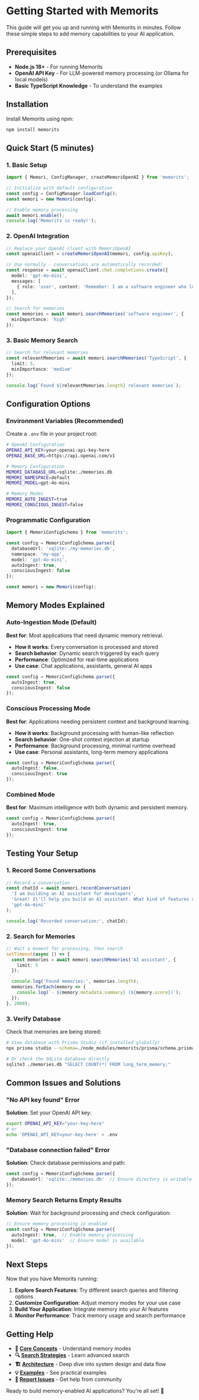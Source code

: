 # Getting Started with Memorits

This guide will get you up and running with Memorits in minutes. Follow these simple steps to add memory capabilities to your AI application.

## Prerequisites

- **Node.js 18+** - For running Memorits
- **OpenAI API Key** - For LLM-powered memory processing (or Ollama for local models)
- **Basic TypeScript Knowledge** - To understand the examples

## Installation

Install Memorits using npm:

```bash
npm install memorits
```

## Quick Start (5 minutes)

### 1. Basic Setup

```typescript
import { Memori, ConfigManager, createMemoriOpenAI } from 'memorits';

// Initialize with default configuration
const config = ConfigManager.loadConfig();
const memori = new Memori(config);

// Enable memory processing
await memori.enable();
console.log('Memorits is ready!');
```

### 2. OpenAI Integration

```typescript
// Replace your OpenAI client with MemoriOpenAI
const openaiClient = createMemoriOpenAI(memori, config.apiKey);

// Use normally - conversations are automatically recorded!
const response = await openaiClient.chat.completions.create({
  model: 'gpt-4o-mini',
  messages: [
    { role: 'user', content: 'Remember: I am a software engineer who loves TypeScript.' }
  ],
});

// Search for memories
const memories = await memori.searchMemories('software engineer', {
  minImportance: 'high'
});
```

### 3. Basic Memory Search

```typescript
// Search for relevant memories
const relevantMemories = await memori.searchMemories('TypeScript', {
  limit: 5,
  minImportance: 'medium'
});

console.log(`Found ${relevantMemories.length} relevant memories`);
```

## Configuration Options

### Environment Variables (Recommended)

Create a `.env` file in your project root:

```bash
# OpenAI Configuration
OPENAI_API_KEY=your-openai-api-key-here
OPENAI_BASE_URL=https://api.openai.com/v1

# Memory Configuration
MEMORI_DATABASE_URL=sqlite:./memories.db
MEMORI_NAMESPACE=default
MEMORI_MODEL=gpt-4o-mini

# Memory Modes
MEMORI_AUTO_INGEST=true
MEMORI_CONSCIOUS_INGEST=false
```

### Programmatic Configuration

```typescript
import { MemoriConfigSchema } from 'memorits';

const config = MemoriConfigSchema.parse({
  databaseUrl: 'sqlite:./my-memories.db',
  namespace: 'my-app',
  model: 'gpt-4o-mini',
  autoIngest: true,
  consciousIngest: false
});

const memori = new Memori(config);
```

## Memory Modes Explained

### Auto-Ingestion Mode (Default)

**Best for**: Most applications that need dynamic memory retrieval.

- **How it works**: Every conversation is processed and stored
- **Search behavior**: Dynamic search triggered by each query
- **Performance**: Optimized for real-time applications
- **Use case**: Chat applications, assistants, general AI apps

```typescript
const config = MemoriConfigSchema.parse({
  autoIngest: true,
  consciousIngest: false
});
```

### Conscious Processing Mode

**Best for**: Applications needing persistent context and background learning.

- **How it works**: Background processing with human-like reflection
- **Search behavior**: One-shot context injection at startup
- **Performance**: Background processing, minimal runtime overhead
- **Use case**: Personal assistants, long-term memory applications

```typescript
const config = MemoriConfigSchema.parse({
  autoIngest: false,
  consciousIngest: true
});
```

### Combined Mode

**Best for**: Maximum intelligence with both dynamic and persistent memory.

```typescript
const config = MemoriConfigSchema.parse({
  autoIngest: true,
  consciousIngest: true
});
```

## Testing Your Setup

### 1. Record Some Conversations

```typescript
// Record a conversation
const chatId = await memori.recordConversation(
  'I am building an AI assistant for developers',
  'Great! I\'ll help you build an AI assistant. What kind of features do you need?',
  'gpt-4o-mini'
);

console.log('Recorded conversation:', chatId);
```

### 2. Search for Memories

```typescript
// Wait a moment for processing, then search
setTimeout(async () => {
  const memories = await memori.searchMemories('AI assistant', {
    limit: 5
  });

  console.log('Found memories:', memories.length);
  memories.forEach(memory => {
    console.log(`- ${memory.metadata.summary} (${memory.score})`);
  });
}, 2000);
```

### 3. Verify Database

Check that memories are being stored:

```bash
# View database with Prisma Studio (if installed globally)
npx prisma studio --schema=./node_modules/memorits/prisma/schema.prisma

# Or check the SQLite database directly
sqlite3 ./memories.db "SELECT COUNT(*) FROM long_term_memory;"
```

## Common Issues and Solutions

### "No API key found" Error

**Solution**: Set your OpenAI API key:

```bash
export OPENAI_API_KEY="your-key-here"
# or
echo 'OPENAI_API_KEY=your-key-here' > .env
```

### "Database connection failed" Error

**Solution**: Check database permissions and path:

```typescript
const config = MemoriConfigSchema.parse({
  databaseUrl: 'sqlite:./memories.db'  // Ensure directory is writable
});
```

### Memory Search Returns Empty Results

**Solution**: Wait for background processing and check configuration:

```typescript
// Ensure memory processing is enabled
const config = MemoriConfigSchema.parse({
  autoIngest: true,  // Enable memory processing
  model: 'gpt-4o-mini'  // Ensure model is available
});
```

## Next Steps

Now that you have Memorits running:

1. **Explore Search Features**: Try different search queries and filtering options
2. **Customize Configuration**: Adjust memory modes for your use case
3. **Build Your Application**: Integrate memory into your AI features
4. **Monitor Performance**: Track memory usage and search performance

## Getting Help

- **📖 [Core Concepts](core-concepts/memory-management.md)** - Understand memory modes
- **🔍 [Search Strategies](core-concepts/search-strategies.md)** - Learn advanced search
- **🏗️ [Architecture](architecture/system-overview.md)** - Deep dive into system design and data flow
- **💡 [Examples](examples/basic-usage.md)** - See practical examples
- **🐛 [Report Issues](https://github.com/mrorigo/memorits/issues)** - Get help from community

Ready to build memory-enabled AI applications? You're all set! 🚀